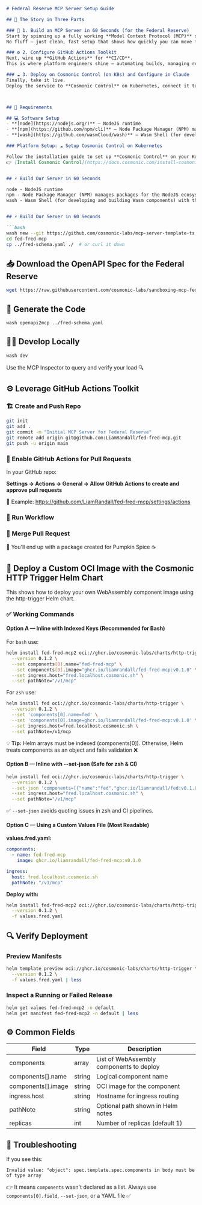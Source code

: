 ```markdown
# Federal Reserve MCP Server Setup Guide

## 🚀 The Story in Three Parts

### 🏦 1. Build an MCP Server in 60 Seconds (for the Federal Reserve)
Start by spinning up a fully working **Model Context Protocol (MCP)** server in under a minute.  
No fluff — just clean, fast setup that shows how quickly you can move from idea to running service.

### ⚙️ 2. Configure GitHub Actions Toolkit
Next, wire up **GitHub Actions** for **CI/CD**.  
This is where platform engineers shine — automating builds, managing releases, running tests, and keeping everything repeatable and reliable.

### ☁️ 3. Deploy on Cosmonic Control (on K8s) and Configure in Claude
Finally, take it live.  
Deploy the service to **Cosmonic Control** on Kubernetes, connect it to **Claude**, and configure your workflow for smart, autonomous operations across your platform.



## 🧩 Requirements

## 💻 Software Setup
- **[node](https://nodejs.org/)** – NodeJS runtime  
- **[npm](https://github.com/npm/cli)** – Node Package Manager (NPM) manages packages for the NodeJS ecosystem  
- **[wash](https://github.com/wasmCloud/wash)** – Wasm Shell (for developing and building Wasm components) with the `openapi2mcp` plugin  

### Platform Setup: ☁️ Setup Cosmonic Control on Kubernetes

Follow the installation guide to set up **Cosmonic Control** on your Kubernetes cluster:  
👉 [Install Cosmonic Control](https://docs.cosmonic.com/install-cosmonic-control)


## ⚡️ Build Our Server in 60 Seconds

node - NodeJS runtime
npm - Node Package Manager (NPM) manages packages for the NodeJS ecosystem
wash - Wasm Shell (for developing and building Wasm components) with the openapi2mcp plugin


## ⚡️ Build Our Server in 60 Seconds

```bash
wash new --git https://github.com/cosmonic-labs/mcp-server-template-ts.git "fed"
cd fed-fred-mcp
cp ../fred-schema.yaml ./  # or curl it down
```

## 📥 Download the OpenAPI Spec for the Federal Reserve

```bash
wget https://raw.githubusercontent.com/cosmonic-labs/sandboxing-mcp-federal-reserve-fred-example/refs/heads/main/fred-schema.yaml
```

## 🧠 Generate the Code

```bash
wash openapi2mcp ../fred-schema.yaml
```

## 🧑‍💻 Develop Locally

```bash
wash dev
```

Use the MCP Inspector to query and verify your load 🔍

## ⚙️ Leverage GitHub Actions Toolkit

### 🏗️ Create and Push Repo

```bash
git init
git add .
git commit -m "Initial MCP Server for Federal Reserve"
git remote add origin git@github.com:LiamRandall/fed-fred-mcp.git
git push -u origin main
```

### 🧩 Enable GitHub Actions for Pull Requests

In your GitHub repo:

**Settings → Actions → General → Allow GitHub Actions to create and approve pull requests**

🔗 Example: https://github.com/LiamRandall/fed-fred-mcp/settings/actions

### 🚦 Run Workflow

### 🔀 Merge Pull Request

🎃 You'll end up with a package created for Pumpkin Spice ☕

## 🚀 Deploy a Custom OCI Image with the Cosmonic HTTP Trigger Helm Chart

This shows how to deploy your own WebAssembly component image using the http-trigger Helm chart.

### ✅ Working Commands

#### Option A — Inline with Indexed Keys (Recommended for Bash)

For `bash` use:

```bash
helm install fed-fred-mcp2 oci://ghcr.io/cosmonic-labs/charts/http-trigger \
  --version 0.1.2 \
  --set components[0].name="fed-fred-mcp" \
  --set components[0].image="ghcr.io/liamrandall/fed-fred-mcp:v0.1.0" \
  --set ingress.host="fred.localhost.cosmonic.sh" \
  --set pathNote="/v1/mcp"
```

For `zsh` use:

```bash
helm install fed oci://ghcr.io/cosmonic-labs/charts/http-trigger \
  --version 0.1.2 \
  --set 'components[0].name=fed' \
  --set 'components[0].image=ghcr.io/liamrandall/fed-fred-mcp:v0.1.0' \
  --set ingress.host=fred.localhost.cosmonic.sh \
  --set pathNote=/v1/mcp
  ```

💡 **Tip:** Helm arrays must be indexed (components[0]). Otherwise, Helm treats components as an object and fails validation ❌

#### Option B — Inline with --set-json (Safe for zsh & CI)

```bash
helm install fed oci://ghcr.io/cosmonic-labs/charts/http-trigger \
  --version 0.1.2 \
  --set-json 'components=[{"name":"fed","ghcr.io/liamrandall/fed:v0.1.0"}]' \
  --set ingress.host="fred.localhost.cosmonic.sh" \
  --set pathNote="/v1/mcp"
```



✅ `--set-json` avoids quoting issues in zsh and CI pipelines.

#### Option C — Using a Custom Values File (Most Readable)

**values.fred.yaml:**

```yaml
components:
  - name: fed-fred-mcp
    image: ghcr.io/liamrandall/fed-fred-mcp:v0.1.0

ingress:
  host: fred.localhost.cosmonic.sh
  pathNote: "/v1/mcp"
```

**Deploy with:**

```bash
helm install fed-fred-mcp2 oci://ghcr.io/cosmonic-labs/charts/http-trigger \
  --version 0.1.2 \
  -f values.fred.yaml
```

## 🔍 Verify Deployment

### Preview Manifests

```bash
helm template preview oci://ghcr.io/cosmonic-labs/charts/http-trigger \
  --version 0.1.2 \
  -f values.fred.yaml | less
```

### Inspect a Running or Failed Release

```bash
helm get values fed-fred-mcp2 -n default
helm get manifest fed-fred-mcp2 -n default | less
```

## ⚙️ Common Fields

| Field | Type | Description |
|-------|------|-------------|
| components | array | List of WebAssembly components to deploy |
| components[].name | string | Logical component name |
| components[].image | string | OCI image for the component |
| ingress.host | string | Hostname for ingress routing |
| pathNote | string | Optional path shown in Helm notes |
| replicas | int | Number of replicas (default 1) |

## 🧩 Troubleshooting

If you see this:

```
Invalid value: "object": spec.template.spec.components in body must be of type array
```

👉 It means `components` wasn't declared as a list. Always use `components[0].field`, `--set-json`, or a YAML file ✅
```